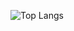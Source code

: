 ![Top Langs](https://github-readme-stats.vercel.app/api/top-langs/?username=beombeom1&layout=compact)

